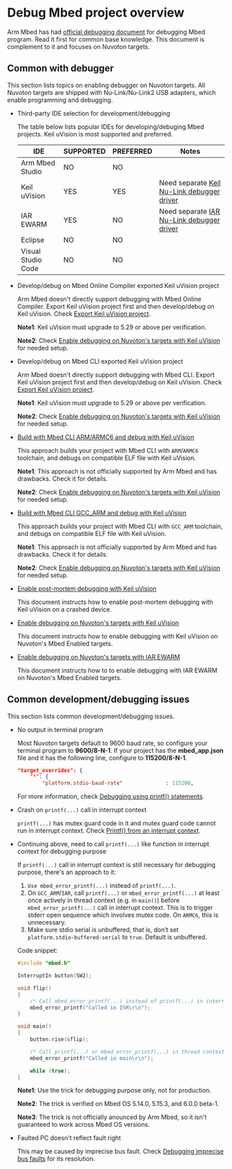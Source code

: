 # Debug Mbed project overview

Arm Mbed has had [official debugging document](https://os.mbed.com/docs/mbed-os/v5.15/tutorials/debugging.html) for debugging Mbed program.
Read it first for common base knowledge.
This document is complement to it and focuses on Nuvoton targets.

## Common with debugger

This section lists topics on enabling debugger on Nuvoton targets.
All Nuvoton targets are shipped with Nu-Link/Nu-Link2 USB adapters, which enable programming and debugging.

-   Third-party IDE selection for development/debugging

    The table below lists popular IDEs for developing/debuging Mbed projects.
    Keil uVision is most supported and preferred.

    | IDE                   | SUPPORTED | PREFERRED | Notes
    ------------------------|-----------|-----------|-------------------------------------------
    | Arm Mbed Studio       | NO        | NO        |
    | Keil uVision          | YES       | YES       | Need separate [Keil Nu-Link debugger driver](https://github.com/OpenNuvoton/Nuvoton_Tools)
    | IAR EWARM             | YES       | NO        | Need separate [IAR Nu-Link debugger driver](https://github.com/OpenNuvoton/Nuvoton_Tools)
    | Eclipse               | NO        | NO        |
    | Visual Studio Code    | NO        | NO        |

-   Develop/debug on Mbed Online Compiler exported Keil uVision project

    Arm Mbed doesn't directly support debugging with Mbed Online Compiler.
    Export Keil uVision project first and then develop/debug on Keil uVision.
    Check [Export Keil uVision project](https://os.mbed.com/docs/mbed-os/v5.15/tools/debugging.html#exporting-your-project).

    **Note1**: Keil uVision must upgrade to 5.29 or above per verification.

    **Note2**: Check [Enable debugging on Nuvoton's targets with Keil uVision](Keil/DEBUG_KEIL.md) for needed setup.

-   Develop/debug on Mbed CLI exported Keil uVision project

    Arm Mbed doesn't directly support debugging with Mbed CLI.
    Export Keil uVision project first and then develop/debug on Keil uVision.
    Check [Export Keil uVision project](https://os.mbed.com/docs/mbed-os/v5.15/tools/debugging.html#exporting-your-project).

    **Note1**: Keil uVision must upgrade to 5.29 or above per verification.

    **Note2**: Check [Enable debugging on Nuvoton's targets with Keil uVision](Keil/DEBUG_KEIL.md) for needed setup.

-   [Build with Mbed CLI ARM/ARMC6 and debug with Keil uVision](Keil/BUILD_ARMCC_DEBUG_KEIL.md)

    This approach builds your project with Mbed CLI with `ARM`/`ARMC6` toolchain, and debugs on compatible ELF file with Keil uVision.

    **Note1**: This approach is not officially supported by Arm Mbed and has drawbacks. Check it for details.

    **Note2**: Check [Enable debugging on Nuvoton's targets with Keil uVision](Keil/DEBUG_KEIL.md) for needed setup.

-   [Build with Mbed CLI GCC_ARM and debug with Keil uVision](Keil/BUILD_GCC_DEBUG_KEIL.md)

    This approach builds your project with Mbed CLI with `GCC_ARM` toolchain, and debugs on compatible ELF file with Keil uVision.

    **Note1**: This approach is not officially supported by Arm Mbed and has drawbacks. Check it for details.

    **Note2**: Check [Enable debugging on Nuvoton's targets with Keil uVision](Keil/DEBUG_KEIL.md) for needed setup.

-   [Enable post-mortem debugging with Keil uVision](Keil/POSTMORTEM_DEBUG_KEIL.md)

    This document instructs how to enable post-mortem debugging with Keil uVision on a crashed device.

-   [Enable debugging on Nuvoton's targets with Keil uVision](Keil/DEBUG_KEIL.md)

    This document instructs how to enable debugging with Keil uVision on Nuvoton's Mbed Enabled targets.

-   [Enable debugging on Nuvoton's targets with IAR EWARM](IAR/DEBUG_IAR.md)

    This document instructs how to to enable debugging with IAR EWARM on Nuvoton's Mbed Enabled targets.

## Common development/debugging issues

This section lists common development/debugging issues.

-   No output in terminal program

    Most Nuvoton targets default to 9600 baud rate, so configure your terminal program to **9600/8-N-1**.
    If your project has the **mbed_app.json** file and it has the following line, configure to **115200/8-N-1**.

    ```json
    "target_overrides": {
        "*": {
            "platform.stdio-baud-rate"              : 115200,
    ```

    For more information, check [Debugging using printf() statements](https://os.mbed.com/docs/mbed-os/v5.15/tutorials/debugging-using-printf-statements.html).

-   Crash on `printf(...)` call in interrupt context

    `printf(...)` has mutex guard code in it and mutex guard code cannot run in interrupt context.
    Check [Printf() from an interrupt context](https://os.mbed.com/docs/mbed-os/v5.15/tutorials/debugging-using-printf-statements.html).

-   Continuing above, need to call `printf(...)` like function in interrupt context for debugging purpose

    If `printf(...)` call in interrupt context is still necessary for debugging purpose, there's an approach to it:
    1.  `Use mbed_error_printf(...)` instead of `printf(...)`.
    1.  On `GCC_ARM`/`IAR`, call `printf(...)` or `mbed_error_printf(...)` at least once actively in thread context (e.g. in `main()`) before `mbed_error_printf(...)` call in interrupt context.
        This is to trigger stderr open sequence which involves mutex code. On `ARMC6`, this is unnecessary.
    1.  Make sure stdio serial is unbuffered, that is, don’t set `platform.stdio-buffered-serial` to `true`. Default is unbuffered.

    Code snippet:

    ```C++
    #include "mbed.h"

    InterruptIn button(SW2);

    void flip()
    {
        /* Call mbed_error_printf(...) instead of printf(...) in interrupt context */
        mbed_error_printf("Called in ISR\r\n");
    }

    void main()
    {
        button.rise(&flip);

        /* Call printf(...) or mbed_error_printf(...) in thread context at least once before the mbed_error_printf(...) call in interrupt context */
        mbed_error_printf("Called in main\r\n");

        while (true);
    }
    ```

    **Note1**: Use the trick for debugging purpose only, not for production.

    **Note2**: The trick is verified on Mbed OS 5.14.0, 5.15.3, and 6.0.0 beta-1.

    **Note3**: The trick is not officially anounced by Arm Mbed, so it isn't guaranteed to work across Mbed OS versions.

-   Faulted PC doesn't reflect fault right

    This may be caused by imprecise bus fault. Check [Debugging imprecise bus faults](https://os.mbed.com/docs/mbed-os/v5.15/tutorials/analyzing-mbed-os-crash-dump.html) for its resolution.
